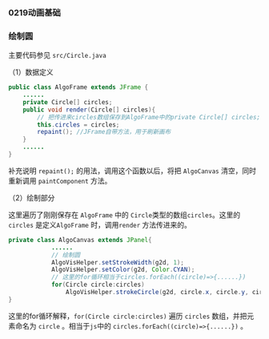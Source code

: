 ### 0219动画基础

### 绘制圆

主要代码参见 `src/Circle.java`

（1）数据定义

```java
public class AlgoFrame extends JFrame {
    ......
    private Circle[] circles;
    public void render(Circle[] circles){
        // 把传进来circles数组保存到AlgoFrame中的private Circle[] circles;
        this.circles = circles; 
        repaint(); //JFrame自带方法，用于刷新画布
    }
    ......
}
```

补充说明 `repaint();` 的用法，调用这个函数以后，将把 `AlgoCanvas` 清空，同时重新调用 `paintComponent` 方法。



（2）绘制部分

这里遍历了刚刚保存在 `AlgoFrame` 中的 `Circle`类型的数组`circles`。这里的`circles` 是定义`AlgoFrame` 时，调用`render` 方法传进来的。

```java
private class AlgoCanvas extends JPanel{
			......
            // 绘制圆
            AlgoVisHelper.setStrokeWidth(g2d, 1);
            AlgoVisHelper.setColor(g2d, Color.CYAN);
            // 这里的for循环相当于circles.forEach((circle)=>{......})
            for(Circle circle:circles)
                AlgoVisHelper.strokeCircle(g2d, circle.x, circle.y, circle.getR());
}
```

这里的for循环解释，`for(Circle circle:circles)` 遍历 `circles` 数组，并把元素命名为 `circle` 。相当于`js`中的 `circles.forEach((circle)=>{......})` 。

